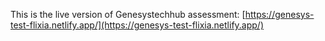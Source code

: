 This is the live version of Genesystechhub assessment: [https://genesys-test-flixia.netlify.app/](https://genesys-test-flixia.netlify.app/)




